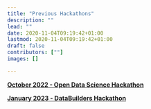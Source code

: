 ```yaml
---
title: "Previous Hackathons"
description: ""
lead: ""
date: 2020-11-04T09:19:42+01:00
lastmod: 2020-11-04T09:19:42+01:00
draft: false
contributors: [""]
images: []

---
```



 **[October 2022 - Open Data Science Hackathon](https://github.com/OpenDataforWeb3/hackathon/blob/main/October%202022%20-%20Open%20Data%20Science%20Hackathon.md)**

 **[January 2023 - DataBuilders Hackathon](https://github.com/OpenDataforWeb3/hackathon/blob/main/January%202023%20-%20DataBuilders%20Hackathon.md)**


